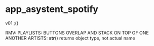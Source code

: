 # app_asystent_spotify
v01 ;((

RMV: PLAYLISTS: BUTTONS OVERLAP AND STACK ON TOP OF ONE ANOTHER
    ARTISTS: __str__() returns object type, not actual name